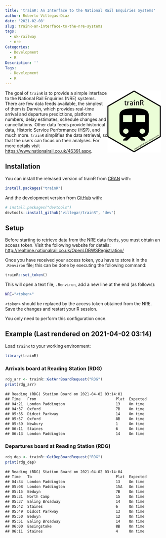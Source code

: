 ```yaml
---
title: 'trainR: An Interface to the National Rail Enquiries Systems'
author: Roberto Villegas-Diaz
date: '2021-02-08'
slug: trainR-an-interface-to-the-nre-systems
tags:
  - uk-railway
  - nre
Categories:
  - Development
  - R
Description: ''
Tags:
  - Development
  - R
---
```


<img src="https://raw.githubusercontent.com/villegar/trainR/main/inst/images/logo.png" alt="logo" align="right" height=200px/>

The goal of `trainR` is to provide a simple interface to the 
National Rail Enquiries (NRE) systems. There are few data feeds 
available, the simplest of them is Darwin, which provides real-time 
arrival and departure predictions, platform numbers, delay estimates, 
schedule changes and cancellations. Other data feeds provide historical 
data, Historic Service Performance (HSP), and much more. `trainR` 
simplifies the data retrieval, so that the users can focus on their 
analyses. For more details visit 
https://www.nationalrail.co.uk/46391.aspx.

## Installation

You can install the released version of trainR from [CRAN](https://CRAN.R-project.org) with:

``` r
install.packages("trainR")
```

And the development version from [GitHub](https://github.com/) with:

``` r
# install.packages("devtools")
devtools::install_github("villegar/trainR", "dev")
```

## Setup
Before starting to retrieve data from the NRE data feeds, you must obtain an access token. 
Visit the following website for details: http://realtime.nationalrail.co.uk/OpenLDBWSRegistration/

Once you have received your access token, you have to store it in the `.Renviron` file; this can be 
done by executing the following command:


```r
trainR::set_token()
```

This will open a text file, `.Renviron`, add a new line at the end (as follows):

```bash
NRE="<token>"
```

`<token>` should be replaced by the access token obtained from the NRE. Save the changes and restart 
your R session.

You only need to perform this configuration once.

## Example (Last rendered on 2021-04-02 03:14)

Load `trainR` to your working environment:

```r
library(trainR)
```

### Arrivals board at Reading Station (RDG)


```r
rdg_arr <- trainR::GetArrBoardRequest("RDG")
print(rdg_arr)
```

```
## Reading (RDG) Station Board on 2021-04-02 03:14:01
## Time   From                                    Plat  Expected
## 04:21  London Paddington                       13    On time
## 04:37  Oxford                                  7B    On time
## 05:35  Didcot Parkway                          14    On time
## 05:57  Oxford                                  8B    On time
## 05:59  Newbury                                 1     On time
## 06:11  Staines                                 6     On time
## 06:13  London Paddington                       14    On time
```

### Departures board at Reading Station (RDG)


```r
rdg_dep <- trainR::GetDepBoardRequest("RDG")
print(rdg_dep)
```

```
## Reading (RDG) Station Board on 2021-04-02 03:14:04
## Time   To                                      Plat  Expected
## 04:34  London Paddington                       13    On time
## 05:08  London Paddington                       15A   On time
## 05:15  Bedwyn                                  7B    On time
## 05:31  North Camp                              15    On time
## 05:37  Ealing Broadway                         14    On time
## 05:42  Staines                                 6     On time
## 05:49  Didcot Parkway                          13    On time
## 05:50  Bedwyn                                  12    On time
## 05:51  Ealing Broadway                         14    On time
## 06:00  Basingstoke                             8B    On time
## 06:11  Staines                                 4     On time
```
